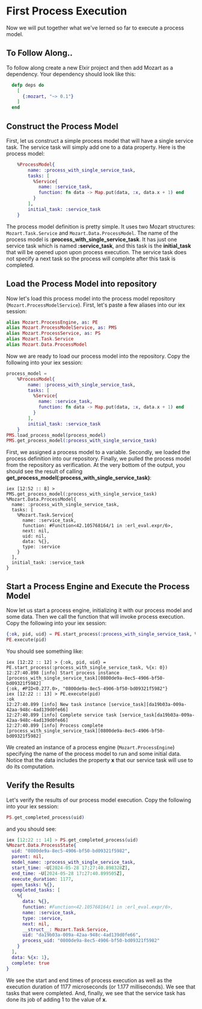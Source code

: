 # First Process Execution

Now we will put together what we've lerned so far to execute a process model. 

## To Follow Along..

To follow along create a new Elxir project and then add Mozart as a dependency. Your dependency should look like this:

```elixir
  defp deps do
    [
      {:mozart, "~> 0.1"}
    ]
  end
```

## Construct the Process Model

First, let us construct a simple process model that will have a single service task. The service task will simply add one to a data property. Here is the process model:

```elixir
    %ProcessModel{
        name: :process_with_single_service_task,
        tasks: [
          %Service{
            name: :service_task,
            function: fn data -> Map.put(data, :x, data.x + 1) end
          }
        ],
        initial_task: :service_task
    }
```

The process model definition is pretty simple. It uses two Mozart structures: `Mozart.Task.Service` and `Mozart.Data.ProcessModel`. The name of the process model is **:process_with_single_service_task**. It has just one service task which is named **:service_task**, and this task is the **initial_task** that will be opened upon upon process execution. The service task does not specify a next task so the process will complete after this task is completed.

## Load the Process Model into repository

Now let's load this process model into the process model repository (`Mozart.ProcessModelService`). First, let's paste a few aliases into our iex session:

```elixir
alias Mozart.ProcessEngine, as: PE
alias Mozart.ProcessModelService, as: PMS
alias Mozart.ProcessService, as: PS
alias Mozart.Task.Service
alias Mozart.Data.ProcessModel

```

Now we are ready to load our process model into the repository. Copy the following into your iex session:

```elixir
process_model = 
    %ProcessModel{
        name: :process_with_single_service_task,
        tasks: [
          %Service{
            name: :service_task,
            function: fn data -> Map.put(data, :x, data.x + 1) end
          }
        ],
        initial_task: :service_task
    }
PMS.load_process_model(process_model)
PMS.get_process_model(:process_with_single_service_task)

```

First, we assigned a process model to a variable.
Secondly, we loaded the process definition into our repository.
Finally, we pulled the process model from the repository as verification. At the very bottom of the output, you should see the result of calling **get_process_model(:process_with_single_service_task)**:


```
iex [12:52 :: 8] > PMS.get_process_model(:process_with_single_service_task)
%Mozart.Data.ProcessModel{
  name: :process_with_single_service_task,
  tasks: [
    %Mozart.Task.Service{
      name: :service_task,
      function: #Function<42.105768164/1 in :erl_eval.expr/6>,
      next: nil,
      uid: nil,
      data: %{},
      type: :service
    }
  ],
  initial_task: :service_task
}
```

## Start a Process Engine and Execute the Process Model

Now let us start a process engine, initializing it with our process model and some data. Then we call the function that will invoke process execution. Copy the following into your iex session:

```elixir
{:ok, pid, uid} = PE.start_process(:process_with_single_service_task, %{x: 0})
PE.execute(pid)

```

You should see something like:

```
iex [12:22 :: 12] > {:ok, pid, uid} = PE.start_process(:process_with_single_service_task, %{x: 0})
12:27:40.898 [info] Start process instance [process_with_single_service_task][0800de9a-8ec5-4906-bf50-bd09321f5982]
{:ok, #PID<0.277.0>, "0800de9a-8ec5-4906-bf50-bd09321f5982"}
iex [12:22 :: 13] > PE.execute(pid)
:ok
12:27:40.899 [info] New task instance [service_task][da19b03a-009a-42aa-948c-4ad139d0fe66]
12:27:40.899 [info] Complete service task [service_task[da19b03a-009a-42aa-948c-4ad139d0fe66]
12:27:40.899 [info] Process complete [process_with_single_service_task][0800de9a-8ec5-4906-bf50-bd09321f5982]
```

We created an instance of a process engine (`Mozart.ProcessEngine`) specifying the name of the process model to run and some initial data. Notice that the data includes the property **x** that our service task will use to do its computation.

## Verify the Results

Let's verify the results of our process model execution. Copy the following into your iex session:

```elixir
PS.get_completed_process(uid)
```

and you should see:

```elixir
iex [12:22 :: 14] > PS.get_completed_process(uid)
%Mozart.Data.ProcessState{
  uid: "0800de9a-8ec5-4906-bf50-bd09321f5982",
  parent: nil,
  model_name: :process_with_single_service_task,
  start_time: ~U[2024-05-28 17:27:40.898328Z],
  end_time: ~U[2024-05-28 17:27:40.899505Z],
  execute_duration: 1177,
  open_tasks: %{},
  completed_tasks: [
    %{
      data: %{},
      function: #Function<42.105768164/1 in :erl_eval.expr/6>,
      name: :service_task,
      type: :service,
      next: nil,
      __struct__: Mozart.Task.Service,
      uid: "da19b03a-009a-42aa-948c-4ad139d0fe66",
      process_uid: "0800de9a-8ec5-4906-bf50-bd09321f5982"
    }
  ],
  data: %{x: 1},
  complete: true
}
```

We see the start and end times of process execution as well as the execution duration of 1177 microseconds (or 1.177 milliseconds). We see that tasks that were completed. And, finally, we see that the service task has done its job of adding 1 to the value of **x**.

